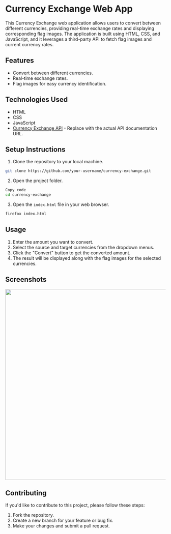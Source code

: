 # Currency Exchange Web App

This Currency Exchange web application allows users to convert between different currencies, providing real-time exchange rates and displaying corresponding flag images. The application is built using HTML, CSS, and JavaScript, and it leverages a third-party API to fetch flag images and current currency rates.

## Features

- Convert between different currencies.
- Real-time exchange rates.
- Flag images for easy currency identification.

## Technologies Used

- HTML
- CSS
- JavaScript
- [Currency Exchange API](API_DOCUMENTATION_URL) - Replace with the actual API documentation URL.

## Setup Instructions

1. Clone the repository to your local machine.

```bash
git clone https://github.com/your-username/currency-exchange.git
```

2. Open the project folder.
```bash
Copy code
cd currency-exchange
```

3. Open the `index.html` file in your web browser.
```bash
firefox index.html
```

## Usage
1. Enter the amount you want to convert.
2. Select the source and target currencies from the dropdown menus.
3. Click the "Convert" button to get the converted amount.
4. The result will be displayed along with the flag images for the selected currencies.

## Screenshots
<img style="width:550px; height:600px" src="https://github.com/Os-7/Currency-Exchange/assets/96040535/3b7ae4de-7fb3-4c8f-b974-8a375698d99f"/>

## Contributing

If you'd like to contribute to this project, please follow these steps:
1. Fork the repository.
2. Create a new branch for your feature or bug fix.
3. Make your changes and submit a pull request.
